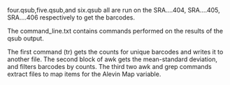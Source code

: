 four.qsub,five.qsub,and six.qsub all are run on the SRA....404, SRA....405, SRA....406 respectively to get the barcodes.

The command_line.txt contains commands performed on the results of the qsub output. 

The first command (tr) gets the counts for unique barcodes and writes it to another file.
The second block of awk gets the mean-standard deviation, and filters barcodes by counts.
The third two awk and grep commands extract files to map items for the Alevin Map variable.
